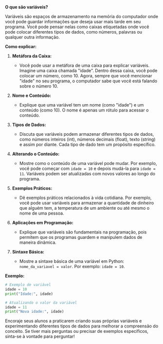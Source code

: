 **O que são variáveis?**

Variáveis são espaços de armazenamento na memória do computador onde você pode guardar informações que deseja usar mais tarde em seu programa. Você pode pensar nelas como caixas etiquetadas onde você pode colocar diferentes tipos de dados, como números, palavras ou qualquer outra informação.

**Como explicar:**

1. **Metáfora da Caixa:**
   - Você pode usar a metáfora de uma caixa para explicar variáveis. Imagine uma caixa chamada "idade". Dentro dessa caixa, você pode colocar um número, como 10. Agora, sempre que você mencionar "idade" no seu programa, o computador sabe que você está falando sobre o número 10.

2. **Nome e Conteúdo:**
   - Explique que uma variável tem um nome (como "idade") e um conteúdo (como 10). O nome é apenas um rótulo para acessar o conteúdo.

3. **Tipos de Dados:**
   - Discuta que variáveis podem armazenar diferentes tipos de dados, como números inteiros (int), números decimais (float), texto (string) e assim por diante. Cada tipo de dado tem um propósito específico.

4. **Alterando o Conteúdo:**
   - Mostre como o conteúdo de uma variável pode mudar. Por exemplo, você pode começar com `idade = 10` e depois mudá-la para `idade = 11`. Variáveis podem ser atualizadas com novos valores ao longo do programa.

5. **Exemplos Práticos:**
   - Dê exemplos práticos relacionados à vida cotidiana. Por exemplo, você pode usar variáveis para armazenar a quantidade de dinheiro que alguém tem, a temperatura de um ambiente ou até mesmo o nome de uma pessoa.

6. **Aplicações em Programação:**
   - Explique que variáveis são fundamentais na programação, pois permitem que os programas guardem e manipulem dados de maneira dinâmica.

7. **Sintaxe Básica:**
   - Mostre a sintaxe básica de uma variável em Python: `nome_da_variavel = valor`. Por exemplo: `idade = 10`.

**Exemplo:**

```python
# Exemplo de variável
idade = 10
print("Idade:", idade)

# Atualizando o valor da variável
idade = 11
print("Nova idade:", idade)
```

Encoraje seus alunos a praticarem criando suas próprias variáveis e experimentando diferentes tipos de dados para melhorar a compreensão do conceito. Se tiver mais perguntas ou precisar de exemplos específicos, sinta-se à vontade para perguntar!
